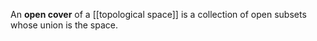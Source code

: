 An **open cover** of a [[topological space]] is a collection of open subsets whose union is the space.